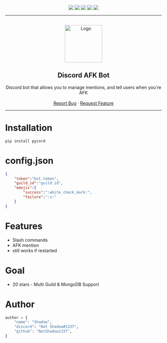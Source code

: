 <div id="top"></div>
<p align="center">
  <img src="https://img.shields.io/github/contributors/NotShadow1337/Discord-afk-bot.svg?style=for-the-badge"/>
  <img src="https://img.shields.io/github/forks/NotShadow1337/Discord-afk-bot.svg?style=for-the-badge"/>
  <img src="https://img.shields.io/github/stars/NotShadow1337/Discord-afk-bot.svg?style=for-the-badge"/>
  <img src="https://img.shields.io/github/issues/NotShadow1337/Discord-afk-bot.svg?style=for-the-badge"/>
  <img src="https://img.shields.io/github/license/NotShadow1337/Discord-afk-bot.svg?style=for-the-badge"/>
</p>  
  
---------------------------------------
  
<br/>
<div align="center">
  <a href="https://github.com/NotShadow1337/Discord-afk-bot">
    <img src="https://discord.com/assets/9f6f9cd156ce35e2d94c0e62e3eff462.png" alt="Logo" width="120" height="120">
  </a>
  
  <h2 align="center">Discord AFK Bot</h3>

  <p align="center">
    Discord bot that allows you to manage mentions, and tell users when you're AFK
    <br />
    <br />
    <a href="https://github.com/NotShadow1337/Discord-afk-bot/issues">Report Bug</a>
    ·
    <a href="https://github.com/NotShadow1337/Discord-afk-bot/issues">Request Feature</a>
  </p>
</div>

---------------------------------------
# Installation
```
pip install pycord
```
# config.json
```json
{
    "token":"bot.token",
    "guild_id":"guild.id",
    "emojis":{
        "success":":white_check_mark:",
        "failure":":x:"
    }
}
```

# Features

- Slash commands
- AFK mention
- still works if restarted


# Goal
- 20 stars - Multi Guild & MongoDB Support

# Author

```py
author = {
    "name": "Shadow",
    "discord": "Not Shadow#1337",
    "github": "NotShadow1337",
}
```
